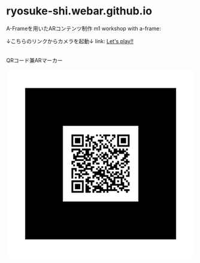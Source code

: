 # ryosuke-shi.webar.github.io
A-Frameを用いたARコンテンツ制作
m1 workshop with a-frame: 

↓こちらのリンクからカメラを起動↓
link: 
[Let's play!!](https://ryosuke-shi.github.io/ryosuke-shi.webar.github.io/webar/ "Web AR")

</br>
QRコード兼ARマーカー</br>

![AR-marker](https://github.com/ryosuke-shi/ryosuke-shi.webar.github.io/blob/main/pattern-urlQR.png?raw=true)
